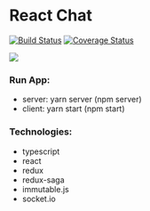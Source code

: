 # React Chat

[![Build Status](https://travis-ci.org/IgorGorbov/react-chat.svg?branch=master)](https://travis-ci.org/IgorGorbov/react-chat)
[![Coverage Status](https://coveralls.io/repos/github/IgorGorbov/react-chat/badge.svg?branch=master)](https://coveralls.io/github/IgorGorbov/react-chat?branch=master)


![](https://wmpics.pics/di-YZZT.gif)


### Run App:
- server: yarn server (npm server)
- client: yarn start (npm start)

### Technologies: 
- typescript
- react
- redux
- redux-saga
- immutable.js
- socket.io
